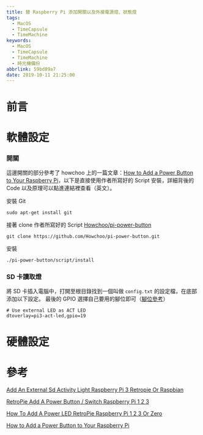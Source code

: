```yaml
---
title: 替 Raspberry Pi 添加開關以及外接電源燈、狀態燈
tags:
  - MacOS
  - TimeCapsule
  - TimeMachine
keywords:
  - MacOS
  - TimeCapsule
  - TimeMachine
  - 時光機備份
abbrlink: 59bd89a7
date: 2019-10-11 21:25:00
---
```


# 前言

# 軟體設定

### 開關

這邊開關的部分參考了 howchoo 上的一篇文章：[How to Add a Power Button to Your Raspberry Pi](https://howchoo.com/g/mwnlytk3zmm/how-to-add-a-power-button-to-your-raspberry-pi)，以下是直接使用作者所寫好的 Script 安裝，詳細背後的 Code 以及原理可以點進連結裡查看（英文）。

安裝 Git

`sudo apt-get install git`

接著 clone 作者所寫好的 Script [Howchoo/pi-power-button](https://github.com/Howchoo/pi-power-button)

`git clone https://github.com/Howchoo/pi-power-button.git`

安裝

`./pi-power-button/script/install`

### SD 卡讀取燈

將 SD 卡插入電腦中，打開至根目錄找到一個叫做 `config.txt` 的設定檔，在底部添加以下設定。
最後的 GPIO 選擇自己要用的腳位即可（[腳位參考](https://pinout.xyz/pinout/)）

```
# Use external LED as ACT LED
dtoverlay=pi3-act-led,gpio=19
```

# 硬體設定

# 參考

[Add An External Sd Activity Light Raspberry Pi 3 Retropie Or Raspbian](https://www.youtube.com/watch?v=_REhMZJ8GJY)

[RetroPie Add A Power Button / Switch Raspberry Pi 1 2 3](https://www.youtube.com/watch?v=4nTuzIY0i3k)

[How To Add A Power LED RetroPie Raspberry Pi 1 2 3 Or Zero](https://www.youtube.com/watch?v=of2p-FHg6nY)

[How to Add a Power Button to Your Raspberry Pi](https://howchoo.com/g/mwnlytk3zmm/how-to-add-a-power-button-to-your-raspberry-pi)